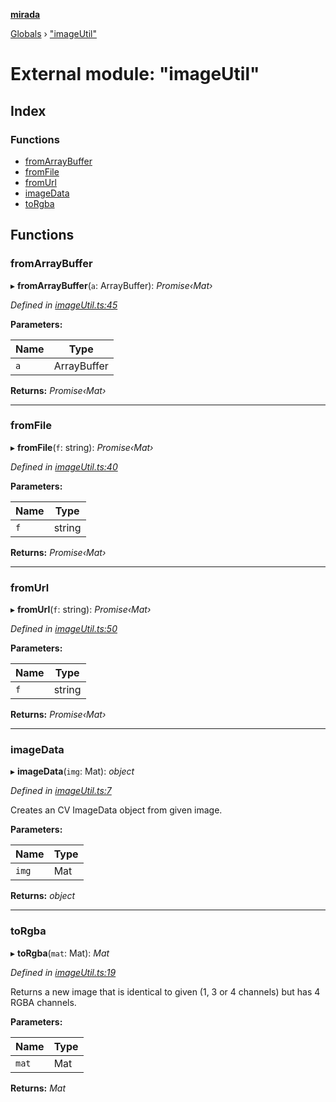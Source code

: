 **[mirada](../README.md)**

[Globals](../README.md) › ["imageUtil"](_imageutil_.md)

# External module: "imageUtil"

## Index

### Functions

* [fromArrayBuffer](_imageutil_.md#fromarraybuffer)
* [fromFile](_imageutil_.md#fromfile)
* [fromUrl](_imageutil_.md#fromurl)
* [imageData](_imageutil_.md#imagedata)
* [toRgba](_imageutil_.md#torgba)

## Functions

###  fromArrayBuffer

▸ **fromArrayBuffer**(`a`: ArrayBuffer): *Promise‹Mat›*

*Defined in [imageUtil.ts:45](https://github.com/cancerberoSgx/mirada/blob/0e72f4f/mirada/src/imageUtil.ts#L45)*

**Parameters:**

Name | Type |
------ | ------ |
`a` | ArrayBuffer |

**Returns:** *Promise‹Mat›*

___

###  fromFile

▸ **fromFile**(`f`: string): *Promise‹Mat›*

*Defined in [imageUtil.ts:40](https://github.com/cancerberoSgx/mirada/blob/0e72f4f/mirada/src/imageUtil.ts#L40)*

**Parameters:**

Name | Type |
------ | ------ |
`f` | string |

**Returns:** *Promise‹Mat›*

___

###  fromUrl

▸ **fromUrl**(`f`: string): *Promise‹Mat›*

*Defined in [imageUtil.ts:50](https://github.com/cancerberoSgx/mirada/blob/0e72f4f/mirada/src/imageUtil.ts#L50)*

**Parameters:**

Name | Type |
------ | ------ |
`f` | string |

**Returns:** *Promise‹Mat›*

___

###  imageData

▸ **imageData**(`img`: Mat): *object*

*Defined in [imageUtil.ts:7](https://github.com/cancerberoSgx/mirada/blob/0e72f4f/mirada/src/imageUtil.ts#L7)*

Creates an CV ImageData object from given image.

**Parameters:**

Name | Type |
------ | ------ |
`img` | Mat |

**Returns:** *object*

___

###  toRgba

▸ **toRgba**(`mat`: Mat): *Mat*

*Defined in [imageUtil.ts:19](https://github.com/cancerberoSgx/mirada/blob/0e72f4f/mirada/src/imageUtil.ts#L19)*

Returns a new image that is identical to given (1, 3 or 4 channels)
but has 4 RGBA channels.

**Parameters:**

Name | Type |
------ | ------ |
`mat` | Mat |

**Returns:** *Mat*